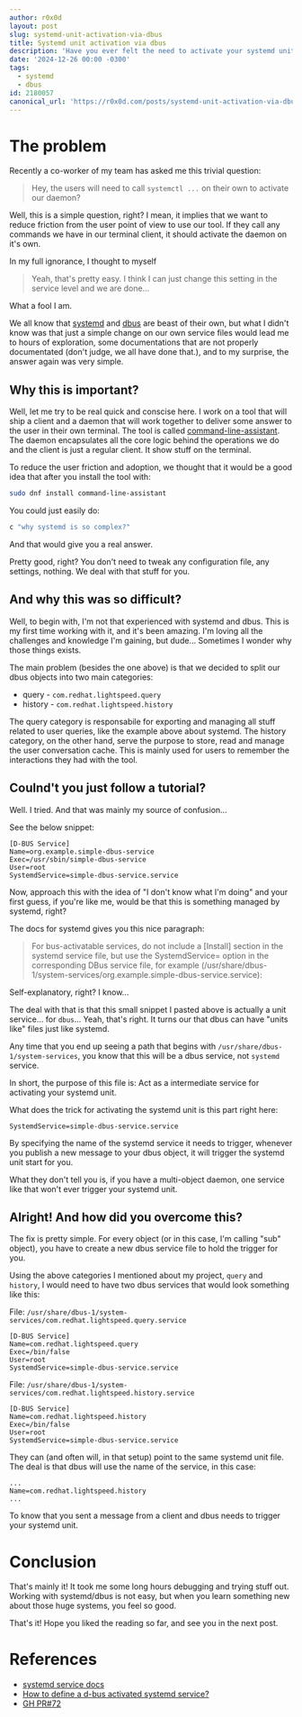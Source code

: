 ```yaml
---
author: r0x0d
layout: post
slug: systemd-unit-activation-via-dbus
title: Systemd unit activation via dbus
description: 'Have you ever felt the need to activate your systemd unit on the fly via dbus publish? No? Well, I did. Let''s see how this can be accomplished.'
date: '2024-12-26 00:00 -0300'
tags:
  - systemd
  - dbus
id: 2180057
canonical_url: 'https://r0x0d.com/posts/systemd-unit-activation-via-dbus'
---
```



# The problem

Recently a co-worker of my team has asked me this trivial question:
> Hey, the users will need to call `systemctl ...` on their own to activate our
> daemon?

Well, this is a simple question, right? I mean, it implies that we want to
reduce friction from the user point of view to use our tool. If they call any
commands we have in our terminal client, it should activate the daemon on it's
own.

In my full ignorance, I thought to myself
> Yeah, that's pretty easy. I think I can just change this setting in the
> service level and we are done...

What a fool I am.

We all know that [systemd](https://github.com/systemd/systemd) and
[dbus](https://gitlab.freedesktop.org/dbus/dbus/) are beast of their own, but
what I didn't know was that just a simple change on our own service files would
lead me to hours of exploration, some documentations that are not properly
documentated (don't judge, we all have done that.), and to my surprise, the
answer again was very simple.

## Why this is important?

Well, let me try to be real quick and conscise here. I work on a tool that will
ship a client and a daemon that will work together to deliver some answer to
the user in their own terminal. The tool is called
[command-line-assistant](https://github.com/rhel-lightspeed/command-line-assistant).
The daemon encapsulates all the core logic behind the operations we do and the
client is just a regular client. It show stuff on the terminal.

To reduce the user friction and adoption, we thought that it would be a good
idea that after you install the tool with:

```bash
sudo dnf install command-line-assistant
```

You could just easily do:

```bash
c "why systemd is so complex?"
```

And that would give you a real answer.

Pretty good, right? You don't need to tweak any configuration file, any
settings, nothing. We deal with that stuff for you.

## And why this was so difficult?

Well, to begin with, I'm not that experienced with systemd and dbus. This is my
first time working with it, and it's been amazing. I'm loving all the
challenges and knowledge I'm gaining, but dude... Sometimes I wonder why those
things exists.

The main problem (besides the one above) is that we decided to split our dbus
objects into two main categories:

- query - `com.redhat.lightspeed.query`
- history - `com.redhat.lightspeed.history`

The query category is responsabile for exporting and managing all stuff related
to user queries, like the example above about systemd. The history category, on
the other hand, serve the purpose to store, read and manage the user
conversation cache. This is mainly used for users to remember the interactions
they had with the tool.

## Coulnd't you just follow a tutorial?

Well. I tried. And that was mainly my source of confusion...

See the below snippet:

```systemd
[D-BUS Service]
Name=org.example.simple-dbus-service
Exec=/usr/sbin/simple-dbus-service
User=root
SystemdService=simple-dbus-service.service
```

Now, approach this with the idea of "I don't know what I'm doing" and your
first guess, if you're like me, would be that this is something managed by
systemd, right?

The docs for systemd gives you this nice paragraph:

> For bus-activatable services, do not include a [Install] section in the
> systemd service file, but use the SystemdService= option in the corresponding
> DBus service file, for example
> (/usr/share/dbus-1/system-services/org.example.simple-dbus-service.service):

Self-explanatory, right? I know...

The deal with that is that this small snippet I pasted above is actually a unit
service... for `dbus`... Yeah, that's right. It turns our that dbus can have
"units like" files just like systemd.

Any time that you end up seeing a path that begins with
`/usr/share/dbus-1/system-services`, you know that this will be a dbus service,
not `systemd` service.

In short, the purpose of this file is: Act as a intermediate service for
activating your systemd unit.

What does the trick for activating the systemd unit is this part right here:

```systemd
SystemdService=simple-dbus-service.service
```

By specifying the name of the systemd service it needs to trigger, whenever you
publish a new message to your dbus object, it will trigger the systemd unit
start for you.

What they don't tell you is, if you have a multi-object daemon, one service
like that won't ever trigger your systemd unit.

## Alright! And how did you overcome this?

The fix is pretty simple. For every object (or in this case, I'm calling "sub"
object), you have to create a new dbus service file to hold the trigger for
you.

Using the above categories I mentioned about my project, `query` and `history`,
I would need to have two dbus services that would look something like this:

File: `/usr/share/dbus-1/system-services/com.redhat.lightspeed.query.service`

```systemd
[D-BUS Service]
Name=com.redhat.lightspeed.query
Exec=/bin/false
User=root
SystemdService=simple-dbus-service.service
```

File: `/usr/share/dbus-1/system-services/com.redhat.lightspeed.history.service`

```systemd
[D-BUS Service]
Name=com.redhat.lightspeed.history
Exec=/bin/false
User=root
SystemdService=simple-dbus-service.service
```

They can (and often will, in that setup) point to the same systemd unit file.
The deal is that dbus will use the name of the service, in this case:

```systemd
...
Name=com.redhat.lightspeed.history
...
```

To know that you sent a message from a client and dbus needs to trigger your
systemd unit.

# Conclusion

That's mainly it! It took me some long hours debugging and trying stuff out.
Working with systemd/dbus is not easy, but when you learn something new about
those huge systems, you feel so good.

That's it! Hope you liked the reading so far, and see you in the next post.

# References

- [systemd service docs](https://www.freedesktop.org/software/systemd/man/latest/systemd.service.html)
- [How to define a d-bus activated systemd service?](https://stackoverflow.com/a/31725112)
- [GH PR#72](https://github.com/rhel-lightspeed/command-line-assistant/pull/72)
